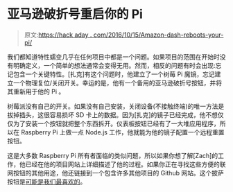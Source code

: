 # 亚马逊破折号重启你的 Pi

> 原文:[https://hack aday . com/2016/10/15/Amazon-dash-reboots-your-pi/](https://hackaday.com/2016/10/15/amazon-dash-reboots-your-pi/)

我们都知道特性蠕变几乎在任何项目中都是一个问题。如果项目的范围在开始时没有明确定义，一个简单的想法通常会变得无用。然而，相反的问题有时会出现:忘记包含一个关键特性。[扎克]有这个问题时，他建立了一个树莓 Pi 魔镜，忘记建立一个物理复位/关闭开关。幸运的是，他有一个备用的亚马逊破折号按钮，并将其重新用于他的 Pi 。

树莓派没有自己的开关。如果没有自己安装，关闭设备(不接触终端)的唯一方法是拔掉插头，这很容易损坏 SD 卡上的数据。因为[扎克]的镜子已经完成，他不想仅仅为了安装一个按钮就把整个东西拆开。仪表板按钮已经有了一大堆应用程序，所以在 Raspberry Pi 上做一点 Node.js 工作，他就能为他的镜子配置一个远程重置按钮。

这是大多数 Raspberry Pi 所有者面临的类似问题，所以如果你想了解[Zach]的工作，他已经在他的项目网站上详细描述了他的过程。如果你正在寻找这些方便的联网按钮的其他用途，他还链接到一个包含许多其他项目的 Github 网站。这个披萨按钮是[可能是我们最喜欢的](http://hackaday.com/2015/09/29/the-pizza-button/)。